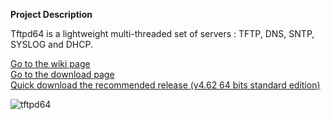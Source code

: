 **Project Description** 

Tftpd64 is a lightweight multi-threaded set of servers : TFTP, DNS, SNTP, SYSLOG and DHCP.  

>
 [Go to the wiki page]([https://github.com/PJO2/tftpd64//wiki/])  
 [Go to the download page]([https://github.com/PJO2/tftpd64/releases])  
 [Quick download the recommended release (v4.62 64 bits standard edition)](https://github.com/PJO2/tftpd64/releases/Tftpd32_Installer_v4.70.exe])  



![tftpd64](https://github.com/PJO2/tftpd64/raw/master/images/Documentation_tftpd32.jpg)
